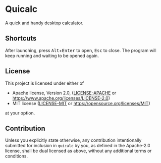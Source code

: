 # Quicalc

A quick and handy desktop calculator.

## Shortcuts

After launching, press <kbd>Alt</kbd>+<kbd>Enter</kbd> to open, <kbd>Esc</kbd> to close.
The program will keep running and waiting to be opened again.

## License

This project is licensed under either of

- Apache license, Version 2.0, ([LICENSE-APACHE](LICENSE-APACHE) or <https://www.apache.org/licenses/LICENSE-2.0>)
- MIT license ([LICENSE-MIT](LICENSE-MIT) or <https://opensource.org/licenses/MIT>)

at your option.

## Contribution

Unless you explicitly state otherwise, any contribution intentionally submitted for inclusion in `quicalc` by you, as defined in the Apache-2.0 license, shall be dual licensed as above, without any additional terms or conditions.
